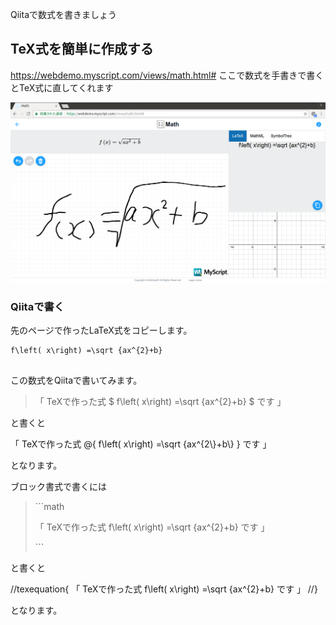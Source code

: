 Qiitaで数式を書きましょう
## TeX式を簡単に作成する

https://webdemo.myscript.com/views/math.html#
ここで数式を手書きで書くとTeX式に直してくれます

![image](images/f7182c75-f4fe-07a4-6d54-c76f5d514db8.png)


### Qiitaで書く

先のページで作ったLaTeX式をコピーします。

```
f\left( x\right) =\sqrt {ax^{2}+b}


```

この数式をQiitaで書いてみます。



>
>「 TeXで作った式 $ f\left( x\right) =\sqrt {ax^{2}+b} $ です 」
>
>

と書くと

「 TeXで作った式 @<m>{ f\left( x\right) =\sqrt {ax^{2\\}+b\\} } です 」

となります。

ブロック書式で書くには


>\```math
>
>「 TeXで作った式  f\left( x\right) =\sqrt {ax^{2}+b}  です 」
>
>\```

と書くと

//texequation{
「 TeXで作った式  f\left( x\right) =\sqrt {ax^{2}+b}  です 」
//}

となります。
